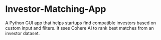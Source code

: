 # Investor-Matching-App
A Python GUI app that helps startups find compatible investors based on custom input and filters. It sses Cohere AI to rank best matches from an investor dataset.
